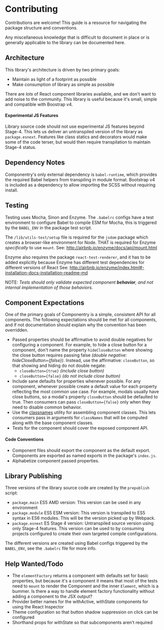 # Contributing

Contributions are welcome! This guide is a resource for navigating the package
structure and conventions.

Any miscellaneous knowledge that is difficult to document in place or is generally
applicable to the library can be documented here.

## Architecture
This library's architecture is driven by two primary goals:
- Maintain as light of a footprint as possible
- Make consumption of library as simple as possible

There are _lots_ of React component libraries available, and we don't want to add
noise to the community. This library is useful because it's small, simple and
compatible with Boostrap v4.

#### Experimental JS Features
Library source code should not use experimental JS features beyond Stage-4. This lets
us deliver an untranspiled version of the library as `package.esnext`. Features like
class statics and decorators would make some of the code terser, but would then
require transpilation to maintain Stage-4 status.

## Dependency Notes
Componentry's only external dependency is `babel-runtime`, which provides the required
Babel helpers from transpiling in module format. Bootstrap v4 is included as a
dependency to allow importing the SCSS without requiring install.

## Testing
Testing uses Mocha, Sinon and Enzyme. The `.babelrc` configs have a test environment to
configure Babel to compile ESM for Mocha, this is triggered by the `BABEL_ENV` in the
package test script.

The `/lib/utils-test/setup` file is required for the `jsdom` package which creates a
browser-like environment for Node. THAT is required for Enzyme _specifically_ to use
`mount`. See: http://airbnb.io/enzyme/docs/api/mount.html

Enzyme also requires the package `react-test-renderer`, and it has to be added
explicitly because Enzyme has different test dependencies for different versions of
React See:
http://airbnb.io/enzyme/index.html#-installation-docs-installation-readme-md

NOTE: _Tests should only validate expected component **behavior**, and not internal
implementation of those behaviors._

## Component Expectations
One of the primary goals of Componentry is a simple, consistent API for all
components. The following expectations should be met for all components, and if not
documentation should explain why the convention has been overridden.

- Passed properties should be affirmative to avoid double negatives for configuring
  a component. For example, to hide a close button for a component, don't name the
  property `hideCloseButton` where showing the close button requires passing false
  _(double negative: hideCloseButton={false})_. Instead, use the affirmative:
  `closeButton`, so that showing and hiding do not double negate:
    - `closeButton={true}` _(include close button)_
    - `closeButton={false}` _(do not include close button)_
- Include sane defaults for properties whenever possible. For any component, whenever
  possible create a default value for each property reflecting the most common use
  case. For example, modals usually have close buttons, so a modal's property
  `closeButton` should be defaulted to true. Then consumers can pass
  `closeButton={false}` only when they need to disable common behavior.
- Use the [classnames](https://github.com/JedWatson/classnames) utility for
  assembling component classes. This lets consumers pass in arguments for
  `classNames` that will be computed along with the base component classes.
- Tests for the component should cover the exposed component API.

#### Code Conventions
- Component files should export the component as the default export. Components are
  exported as named exports in the package's `index.js`.
- Alphabetize component passed properties.

## Library Publishing
Three versions of the library source code are created by the `prepublish` script:
- `package.main` ES5 AMD version: This version can be used in any environment
- `package.module` ES5 ESM version: This version is transpiled to ES5 syntax in ES6 modules. This will
  be the version picked up by Webpack.
- `package.esnext` ES Stage 4 version: Untranspiled source version using only Stage-4 features. This
  version can be used to by consuming projects configured to create their own
  targeted compile configurations.

The different versions are created using Babel configs triggered by the `BABEL_ENV`,
see the `.babelrc` file for more info.

## Help Wanted/Todo
- The `elementFactory` returns a component with defaults set for basic properties,
  but because it's a component it means that most of the tests need to `mount`
  to render the Component and the inner `Element`, which is a bummer. Is there a way
  to handle element factory functionality without adding a component to the JSX
  output?
- Provider better names for the withActive, withState components for using the React
  Inspector
- Theme configuration so that button shadow suppression on click can be configured
- Shorthand props for withState so that subcomponents aren't required
